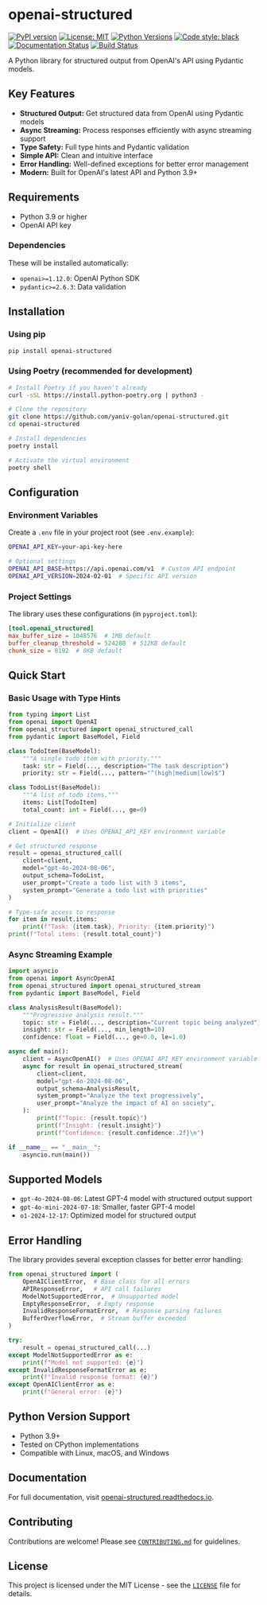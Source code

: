 # openai-structured

[![PyPI version](https://badge.fury.io/py/openai-structured.svg)](https://badge.fury.io/py/openai-structured)
[![License: MIT](https://img.shields.io/badge/License-MIT-yellow.svg)](https://opensource.org/licenses/MIT)
[![Python Versions](https://img.shields.io/pypi/pyversions/openai-structured)](https://pypi.org/project/openai-structured/)
[![Code style: black](https://img.shields.io/badge/code%20style-black-000000.svg)](https://github.com/psf/black)
[![Documentation Status](https://readthedocs.org/projects/openai-structured/badge/?version=latest)](https://openai-structured.readthedocs.io/en/latest/)
[![Build Status](https://github.com/yaniv-golan/openai-structured/actions/workflows/python-package.yml/badge.svg)](https://github.com/yaniv-golan/openai-structured/actions/workflows/python-package.yml)

A Python library for structured output from OpenAI's API using Pydantic models.

## Key Features

* **Structured Output:** Get structured data from OpenAI using Pydantic models
* **Async Streaming:** Process responses efficiently with async streaming support
* **Type Safety:** Full type hints and Pydantic validation
* **Simple API:** Clean and intuitive interface
* **Error Handling:** Well-defined exceptions for better error management
* **Modern:** Built for OpenAI's latest API and Python 3.9+

## Requirements

* Python 3.9 or higher
* OpenAI API key

### Dependencies

These will be installed automatically:

* `openai>=1.12.0`: OpenAI Python SDK
* `pydantic>=2.6.3`: Data validation

## Installation

### Using pip

```bash
pip install openai-structured
```

### Using Poetry (recommended for development)

```bash
# Install Poetry if you haven't already
curl -sSL https://install.python-poetry.org | python3 -

# Clone the repository
git clone https://github.com/yaniv-golan/openai-structured.git
cd openai-structured

# Install dependencies
poetry install

# Activate the virtual environment
poetry shell
```

## Configuration

### Environment Variables

Create a `.env` file in your project root (see `.env.example`):

```bash
OPENAI_API_KEY=your-api-key-here

# Optional settings
OPENAI_API_BASE=https://api.openai.com/v1  # Custom API endpoint
OPENAI_API_VERSION=2024-02-01  # Specific API version
```

### Project Settings

The library uses these configurations (in `pyproject.toml`):

```toml
[tool.openai_structured]
max_buffer_size = 1048576  # 1MB default
buffer_cleanup_threshold = 524288  # 512KB default
chunk_size = 8192  # 8KB default
```

## Quick Start

### Basic Usage with Type Hints

```python
from typing import List
from openai import OpenAI
from openai_structured import openai_structured_call
from pydantic import BaseModel, Field

class TodoItem(BaseModel):
    """A single todo item with priority."""
    task: str = Field(..., description="The task description")
    priority: str = Field(..., pattern="^(high|medium|low)$")

class TodoList(BaseModel):
    """A list of todo items."""
    items: List[TodoItem]
    total_count: int = Field(..., ge=0)

# Initialize client
client = OpenAI()  # Uses OPENAI_API_KEY environment variable

# Get structured response
result = openai_structured_call(
    client=client,
    model="gpt-4o-2024-08-06",
    output_schema=TodoList,
    user_prompt="Create a todo list with 3 items",
    system_prompt="Generate a todo list with priorities"
)

# Type-safe access to response
for item in result.items:
    print(f"Task: {item.task}, Priority: {item.priority}")
print(f"Total items: {result.total_count}")
```

### Async Streaming Example

```python
import asyncio
from openai import AsyncOpenAI
from openai_structured import openai_structured_stream
from pydantic import BaseModel, Field

class AnalysisResult(BaseModel):
    """Progressive analysis result."""
    topic: str = Field(..., description="Current topic being analyzed")
    insight: str = Field(..., min_length=10)
    confidence: float = Field(..., ge=0.0, le=1.0)

async def main():
    client = AsyncOpenAI()  # Uses OPENAI_API_KEY environment variable
    async for result in openai_structured_stream(
        client=client,
        model="gpt-4o-2024-08-06",
        output_schema=AnalysisResult,
        system_prompt="Analyze the text progressively",
        user_prompt="Analyze the impact of AI on society",
    ):
        print(f"Topic: {result.topic}")
        print(f"Insight: {result.insight}")
        print(f"Confidence: {result.confidence:.2f}\n")

if __name__ == "__main__":
    asyncio.run(main())
```

## Supported Models

* `gpt-4o-2024-08-06`: Latest GPT-4 model with structured output support
* `gpt-4o-mini-2024-07-18`: Smaller, faster GPT-4 model
* `o1-2024-12-17`: Optimized model for structured output

## Error Handling

The library provides several exception classes for better error handling:

```python
from openai_structured import (
    OpenAIClientError,  # Base class for all errors
    APIResponseError,   # API call failures
    ModelNotSupportedError,  # Unsupported model
    EmptyResponseError,  # Empty response
    InvalidResponseFormatError,  # Response parsing failures
    BufferOverflowError,  # Stream buffer exceeded
)

try:
    result = openai_structured_call(...)
except ModelNotSupportedError as e:
    print(f"Model not supported: {e}")
except InvalidResponseFormatError as e:
    print(f"Invalid response format: {e}")
except OpenAIClientError as e:
    print(f"General error: {e}")
```

## Python Version Support

* Python 3.9+
* Tested on CPython implementations
* Compatible with Linux, macOS, and Windows

## Documentation

For full documentation, visit [openai-structured.readthedocs.io](https://openai-structured.readthedocs.io/).

## Contributing

Contributions are welcome! Please see [`CONTRIBUTING.md`](CONTRIBUTING.md) for guidelines.

## License

This project is licensed under the MIT License - see the [`LICENSE`](LICENSE) file for details.
